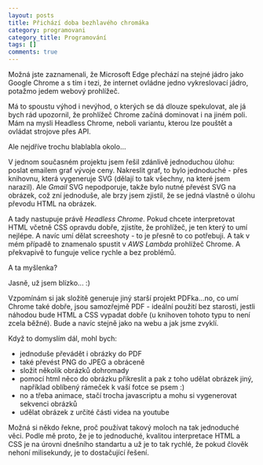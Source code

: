 ```yaml
---
layout: posts
title: Přichází doba bezhlavého chromáka
category: programovani
category_title: Programování
tags: []
comments: true
---
```

Možná jste zaznamenali, že Microsoft Edge přechází na stejné jádro jako Google Chrome a s tím i tezi, že internet ovládne jedno vykreslovací jádro, potažmo jedem webový prohlížeč. 

Má to spoustu výhod i nevýhod, o kterých se dá dlouze spekulovat, ale já bych rád upozornil, že prohlížeč Chrome začíná dominovat i na jiném poli. Mám na mysli Headless Chrome, neboli variantu, kterou lze pouštět a ovládat strojove přes API.

Ale nejdříve trochu blablabla okolo...

V jednom současném projektu jsem řešil zdánlivě jednoduchou úlohu: poslat emailem graf vývoje ceny. Nakreslit graf, to bylo jednoduché - přes knihovnu, která vygeneruje SVG (dělají to tak všechny, na které jsem narazil). Ale *Gmail* SVG nepodporuje, takže bylo nutné převést SVG na obrázek, což zní jednoduše, ale brzy jsem zjistil, že se jedná vlastně o úlohu převodu HTML na obrázek.

A tady nastupuje právě *Headless Chrome*. Pokud chcete interpretovat HTML včetně CSS opravdu dobře, zjistíte, že prohlížeč, je ten který to umí nejlépe. A navíc umí dělat screeshoty - to je přesně to co potřebuji. A tak v mém případě to znamenalo spustit v *AWS Lambda* prohlížeč Chrome. A překvapivě to funguje velice rychle a bez problémů.

A ta myšlenka? 

Jasně, už jsem blízko... :)

Vzpomínám si jak složitě generuje jiný starší projekt PDFka...no, co umí Chrome také dobře, jsou samozřejmě PDF - ideální použití bez starosti, jestli náhodou bude HTML a CSS vypadat dobře (u knihoven tohoto typu to není zcela běžné). Bude a navíc stejně jako na webu a jak jsme zvyklí.

Když to domyslím dál, mohl bych:
* jednoduše převádět i obrázky do PDF
* také převést PNG do JPEG a obráceně
* složit několik obrázků dohromady
* pomocí html něco do obrázku přikreslit a pak z toho udělat obrázek jiný, například oblíbený rámeček k vaší fotce se psem :)
* no a třeba animace, stačí trocha javascriptu a mohu si vygenerovat sekvenci obrázků
* udělat obrázek z určité části videa na youtube

Možná si někdo řekne, proč používat takový moloch na tak jednoduché věci. Podle mě proto, že je to jednoduché, kvalitou interpretace HTML a CSS je na úrovni dnešního standartu a už je to tak rychlé, že pokud člověk nehoní milisekundy, je to dostačující řešení.
